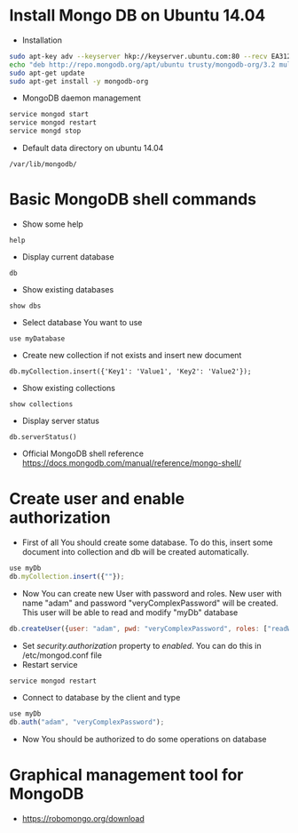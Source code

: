 # Install Mongo DB on Ubuntu 14.04 #
* Installation 
```bash
sudo apt-key adv --keyserver hkp://keyserver.ubuntu.com:80 --recv EA312927
echo "deb http://repo.mongodb.org/apt/ubuntu trusty/mongodb-org/3.2 multiverse" | sudo tee /etc/apt/sources.list.d/mongodb-org-3.2.list
sudo apt-get update
sudo apt-get install -y mongodb-org
```
* MongoDB daemon management
```bash
service mongod start
service mongod restart
service mongd stop
```
* Default data directory on ubuntu 14.04 
```
/var/lib/mongodb/
```

# Basic MongoDB shell commands #
* Show some help
```
help
```

* Display current database
```
db
```

* Show existing databases
``` 
show dbs
```

* Select database You want to use
```
use myDatabase
```

* Create new collection if not exists and insert new document
```
db.myCollection.insert({'Key1': 'Value1', 'Key2': 'Value2'});
```

* Show existing collections
```
show collections
```

* Display server status
```
db.serverStatus()
```

* Official MongoDB shell reference https://docs.mongodb.com/manual/reference/mongo-shell/

# Create user and enable authorization #
* First of all You should create some database. To do this, insert some document into collection and db will be created automatically.
```javascript
use myDb
db.myCollection.insert({""});
```
* Now You can create new User with password and roles. New user with name "adam" and password "veryComplexPassword" will be created. This user will be able to read and modify "myDb" database
```javascript
db.createUser({user: "adam", pwd: "veryComplexPassword", roles: ["readWrite"]});
```
* Set *security.authorization* property to *enabled*. You can do this in /etc/mongod.conf file
* Restart service
```bash
service mongod restart
```
* Connect to database by the client and type
```javascript
use myDb
db.auth("adam", "veryComplexPassword");
```
* Now You should be authorized to do some operations on database

# Graphical management tool for MongoDB
* https://robomongo.org/download
